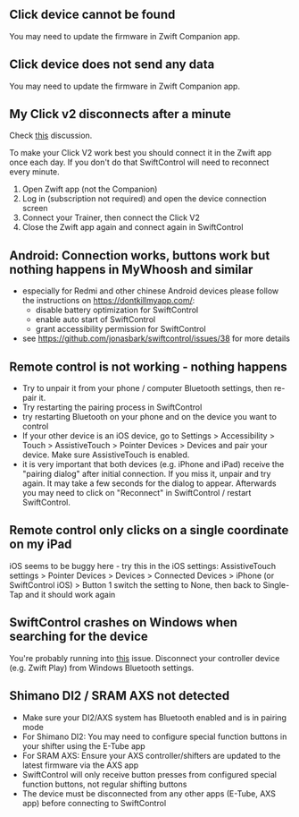## Click device cannot be found
You may need to update the firmware in Zwift Companion app.

## Click device does not send any data
You may need to update the firmware in Zwift Companion app.

## My Click v2 disconnects after a minute
Check [this](https://github.com/jonasbark/swiftcontrol/issues/68) discussion.

To make your Click V2 work best you should connect it in the Zwift app once each day.
If you don't do that SwiftControl will need to reconnect every minute.

1. Open Zwift app (not the Companion)
2. Log in (subscription not required) and open the device connection screen
3. Connect your Trainer, then connect the Click V2
4. Close the Zwift app again and connect again in SwiftControl

## Android: Connection works, buttons work but nothing happens in MyWhoosh and similar
- especially for Redmi and other chinese Android devices please follow the instructions on https://dontkillmyapp.com/:
  - disable battery optimization for SwiftControl
  - enable auto start of SwiftControl
  - grant accessibility permission for SwiftControl
- see https://github.com/jonasbark/swiftcontrol/issues/38 for more details

## Remote control is not working - nothing happens
- Try to unpair it from your phone / computer Bluetooth settings, then re-pair it.
- Try restarting the pairing process in SwiftControl
- try restarting Bluetooth on your phone and on the device you want to control
- If your other device is an iOS device, go to Settings > Accessibility > Touch > AssistiveTouch > Pointer Devices > Devices and pair your device. Make sure AssistiveTouch is enabled.
- it is very important that both devices (e.g. iPhone and iPad) receive the "pairing dialog" after initial connection. If you miss it, unpair and try again. It may take a few seconds for the dialog to appear. Afterwards you may need to click on "Reconnect" in SwiftControl / restart SwiftControl.

## Remote control only clicks on a single coordinate on my iPad
iOS seems to be buggy here - try this in the iOS settings:
AssistiveTouch settings > Pointer Devices > Devices > Connected Devices > iPhone (or SwiftControl iOS) > Button 1 
switch the setting to None, then back to Single-Tap and it should work again

## SwiftControl crashes on Windows when searching for the device 
You're probably running into [this](https://github.com/jonasbark/swiftcontrol/issues/70) issue. Disconnect your controller device (e.g. Zwift Play) from Windows Bluetooth settings.

## Shimano DI2 / SRAM AXS not detected
- Make sure your DI2/AXS system has Bluetooth enabled and is in pairing mode
- For Shimano DI2: You may need to configure special function buttons in your shifter using the E-Tube app
- For SRAM AXS: Ensure your AXS controller/shifters are updated to the latest firmware via the AXS app
- SwiftControl will only receive button presses from configured special function buttons, not regular shifting buttons
- The device must be disconnected from any other apps (E-Tube, AXS app) before connecting to SwiftControl
